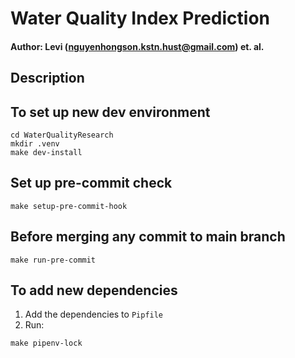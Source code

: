 # Water Quality Index Prediction

#### Author: Levi (nguyenhongson.kstn.hust@gmail.com) et. al.

## Description



## To set up new dev environment

```shell
cd WaterQualityResearch
mkdir .venv
make dev-install
```

## Set up pre-commit check

```shell
make setup-pre-commit-hook
```

## Before merging any commit to main branch

```shell
make run-pre-commit
```

## To add new dependencies

1. Add the dependencies to `Pipfile`
2. Run:

```shell
make pipenv-lock
```
